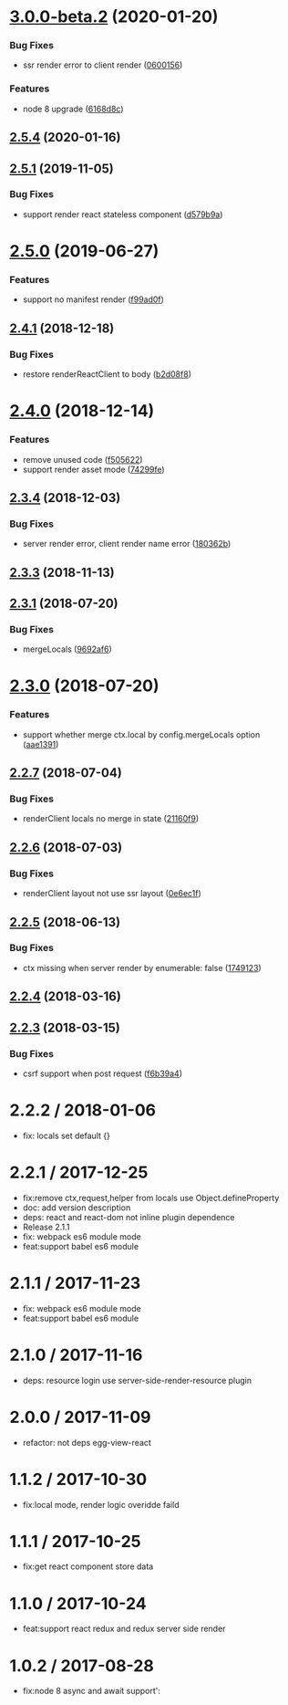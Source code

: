 <a name="3.0.0-beta.2"></a>
# [3.0.0-beta.2](https://github.com/hubcarl/egg-view-react-ssr/compare/2.5.4...3.0.0-beta.2) (2020-01-20)


### Bug Fixes

* ssr render error to client render ([0600156](https://github.com/hubcarl/egg-view-react-ssr/commit/0600156))


### Features

* node 8 upgrade ([6168d8c](https://github.com/hubcarl/egg-view-react-ssr/commit/6168d8c))



## [2.5.4](https://github.com/hubcarl/egg-view-react-ssr/compare/2.5.3...2.5.4) (2020-01-16)



<a name="2.5.1"></a>
## [2.5.1](https://github.com/hubcarl/egg-view-react-ssr/compare/2.5.0...2.5.1) (2019-11-05)


### Bug Fixes

* support render react stateless component ([d579b9a](https://github.com/hubcarl/egg-view-react-ssr/commit/d579b9a))



<a name="2.5.0"></a>
# [2.5.0](https://github.com/hubcarl/egg-view-react-ssr/compare/2.4.1...2.5.0) (2019-06-27)


### Features

* support no manifest render ([f99ad0f](https://github.com/hubcarl/egg-view-react-ssr/commit/f99ad0f))



<a name="2.4.1"></a>
## [2.4.1](https://github.com/hubcarl/egg-view-react-ssr/compare/2.4.0...2.4.1) (2018-12-18)


### Bug Fixes

* restore renderReactClient to body ([b2d08f8](https://github.com/hubcarl/egg-view-react-ssr/commit/b2d08f8))



<a name="2.4.0"></a>
# [2.4.0](https://github.com/hubcarl/egg-view-react-ssr/compare/2.3.4...2.4.0) (2018-12-14)


### Features

* remove unused code ([f505622](https://github.com/hubcarl/egg-view-react-ssr/commit/f505622))
* support render asset mode ([74299fe](https://github.com/hubcarl/egg-view-react-ssr/commit/74299fe))



<a name="2.3.4"></a>
## [2.3.4](https://github.com/hubcarl/egg-view-react-ssr/compare/2.3.3...2.3.4) (2018-12-03)


### Bug Fixes

* server render error, client render name error ([180362b](https://github.com/hubcarl/egg-view-react-ssr/commit/180362b))



<a name="2.3.3"></a>
## [2.3.3](https://github.com/hubcarl/egg-view-react-ssr/compare/2.3.1...2.3.3) (2018-11-13)



<a name="2.3.1"></a>
## [2.3.1](https://github.com/hubcarl/egg-view-react-ssr/compare/2.3.0...2.3.1) (2018-07-20)


### Bug Fixes

* mergeLocals ([9692af6](https://github.com/hubcarl/egg-view-react-ssr/commit/9692af6))



<a name="2.3.0"></a>
# [2.3.0](https://github.com/hubcarl/egg-view-react-ssr/compare/2.2.7...2.3.0) (2018-07-20)


### Features

* support whether merge ctx.local by config.mergeLocals option ([aae1391](https://github.com/hubcarl/egg-view-react-ssr/commit/aae1391))



<a name="2.2.7"></a>
## [2.2.7](https://github.com/hubcarl/egg-view-react-ssr/compare/2.2.6...2.2.7) (2018-07-04)


### Bug Fixes

* renderClient locals no merge in state ([21160f9](https://github.com/hubcarl/egg-view-react-ssr/commit/21160f9))



<a name="2.2.6"></a>
## [2.2.6](https://github.com/hubcarl/egg-view-react-ssr/compare/2.2.5...2.2.6) (2018-07-03)


### Bug Fixes

* renderClient layout not use ssr layout ([0e6ec1f](https://github.com/hubcarl/egg-view-react-ssr/commit/0e6ec1f))



<a name="2.2.5"></a>
## [2.2.5](https://github.com/hubcarl/egg-view-react-ssr/compare/2.2.4...2.2.5) (2018-06-13)


### Bug Fixes

* ctx missing when server render by enumerable: false ([1749123](https://github.com/hubcarl/egg-view-react-ssr/commit/1749123))



<a name="2.2.4"></a>
## [2.2.4](https://github.com/hubcarl/egg-view-react-ssr/compare/2.2.3...2.2.4) (2018-03-16)



<a name="2.2.3"></a>
## [2.2.3](https://github.com/hubcarl/egg-view-react-ssr/compare/2.2.2...2.2.3) (2018-03-15)


### Bug Fixes

* csrf support when post request ([f6b39a4](https://github.com/hubcarl/egg-view-react-ssr/commit/f6b39a4))



2.2.2 / 2018-01-06
==================

  * fix: locals set default {}

2.2.1 / 2017-12-25
==================

  * fix:remove ctx,request,helper from locals use Object.defineProperty
  * doc: add version description
  * deps: react and react-dom not inline plugin dependence
  * Release 2.1.1
  * fix: webpack es6 module mode
  * feat:support babel es6 module

2.1.1 / 2017-11-23
==================

  * fix: webpack es6 module mode
  * feat:support babel es6 module

2.1.0 / 2017-11-16
==================

  * deps: resource login use server-side-render-resource plugin

2.0.0 / 2017-11-09
==================

  * refactor: not deps egg-view-react

1.1.2 / 2017-10-30
==================

  * fix:local mode, render logic overidde faild

1.1.1 / 2017-10-25
==================

  * fix:get react component store data

1.1.0 / 2017-10-24
==================

  * feat:support react redux and redux server side render

1.0.2 / 2017-08-28
==================

  * fix:node 8 async and await support':